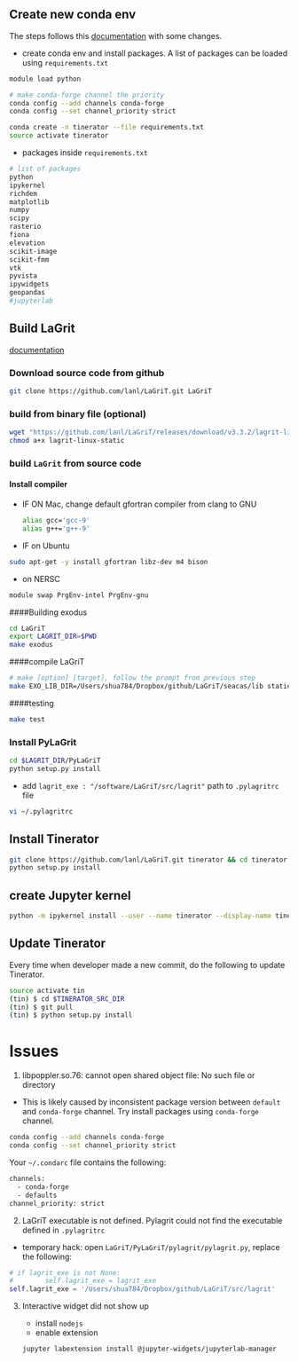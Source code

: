 ## Create new conda env 

The steps follows this [documentation](https://raw.githack.com/lanl/LaGriT/tinerator/html/install.html) with some changes.

- create conda env and install packages. A list of packages can be loaded using `requirements.txt`

```bash
module load python

# make conda-forge channel the priority
conda config --add channels conda-forge
conda config --set channel_priority strict

conda create -n tinerator --file requirements.txt
source activate tinerator
```

- packages inside `requirements.txt`

```bash
# list of packages
python
ipykernel
richdem
matplotlib
numpy
scipy
rasterio
fiona
elevation
scikit-image
scikit-fmm
vtk
pyvista
ipywidgets
geopandas
#jupyterlab
```

##  Build LaGrit

[documentation](https://github.com/lanl/LaGriT/blob/master/documentation/INSTALL.md)

### Download source code from github

```bash
git clone https://github.com/lanl/LaGriT.git LaGriT
```

### build from binary file (optional)

```bash
wget "https://github.com/lanl/LaGriT/releases/download/v3.3.2/lagrit-linux-static"
chmod a+x lagrit-linux-static
```

### build `LaGrit` from source code

#### Install compiler

- IF ON Mac, change default gfortran compiler from clang to GNU

  ```bash
  alias gcc='gcc-9'
  alias g++='g++-9'
  ```


- IF on Ubuntu

```bash
sudo apt-get -y install gfortran libz-dev m4 bison
```

- on NERSC

```bash
module swap PrgEnv-intel PrgEnv-gnu
```



####Building exodus

```bash
cd LaGriT
export LAGRIT_DIR=$PWD
make exodus
```

####compile LaGriT

```bash
# make [option] [target], follow the prompt from previous step
make EXO_LIB_DIR=/Users/shua784/Dropbox/github/LaGriT/seacas/lib static 
```

####testing 

```bash
make test
```

### Install PyLaGrit

```bash
cd $LAGRIT_DIR/PyLaGriT
python setup.py install
```

- add `lagrit_exe : "/software/LaGriT/src/lagrit"` path to `.pylagritrc` file

```bash
vi ~/.pylagritrc
```

## Install Tinerator

```bash
git clone https://github.com/lanl/LaGriT.git tinerator && cd tinerator && git checkout tinerator
python setup.py install
```

## create Jupyter kernel

```bash
python -m ipykernel install --user --name tinerator --display-name tinerator
```

## Update Tinerator

Every time when developer made a new commit, do the following to update Tinerator.

```bash
source activate tin
(tin) $ cd $TINERATOR_SRC_DIR
(tin) $ git pull
(tin) $ python setup.py install
```



# Issues

1. libpoppler.so.76: cannot open shared object file: No such file or directory
  - This is likely caused by inconsistent package version between `default` and `conda-forge` channel. Try install packages using `conda-forge` channel. 
```bash
conda config --add channels conda-forge
conda config --set channel_priority strict
```

Your `~/.condarc` file contains the following:

```bash
channels:
  - conda-forge
  - defaults
channel_priority: strict
```

2. LaGriT executable is not defined. Pylagrit could not find the executable defined in `.pylagritrc`

  - temporary hack: open `LaGriT/PyLaGriT/pylagrit/pylagrit.py`, replace the following:
```python
# if lagrit_exe is not None:
#        self.lagrit_exe = lagrit_exe 
self.lagrit_exe = '/Users/shua784/Dropbox/github/LaGriT/src/lagrit'
```

3. Interactive widget did not show up

   - install `nodejs`
   - enable extension

   ```bash
   jupyter labextension install @jupyter-widgets/jupyterlab-manager
   ```

   